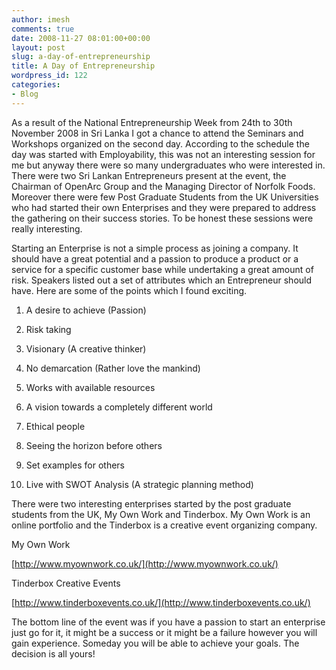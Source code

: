 ```yaml
---
author: imesh
comments: true
date: 2008-11-27 08:01:00+00:00
layout: post
slug: a-day-of-entrepreneurship
title: A Day of Entrepreneurship
wordpress_id: 122
categories:
- Blog
---
```



As a result of the National Entrepreneurship Week from 24th to 30th November 2008 in Sri Lanka I got a chance to attend the Seminars and Workshops organized on the second day. According to the schedule the day was started with Employability, this was not an interesting session for me but anyway there were so many undergraduates who were interested in. There were two Sri Lankan Entrepreneurs present at the event, the Chairman of OpenArc Group and the Managing Director of Norfolk Foods. Moreover there were few Post Graduate Students from the UK Universities who had started their own Enterprises and they were prepared to address the gathering on their success stories. To be honest these sessions were really interesting. 






Starting an Enterprise is not a simple process as joining a company. It should have a great potential and a passion to produce a product or a service for a specific customer base while undertaking a great amount of risk. Speakers listed out a set of attributes which an Entrepreneur should have. Here are some of the points which I found exciting. 






1. A desire to achieve (Passion)  

2. Risk taking  

3. Visionary (A creative thinker)  

4. No demarcation (Rather love the mankind)  

5. Works with available resources  

6. A vision towards a completely different world  

7. Ethical people  

8. Seeing the horizon before others  

9. Set examples for others  

10. Live with SWOT Analysis (A strategic planning method) 






There were two interesting enterprises started by the post graduate students from the UK, My Own Work and Tinderbox. My Own Work is an online portfolio and the Tinderbox is a creative event organizing company. 






My Own Work   

[http://www.myownwork.co.uk/](http://www.myownwork.co.uk/) 






Tinderbox Creative Events   

[http://www.tinderboxevents.co.uk/](http://www.tinderboxevents.co.uk/) 






The bottom line of the event was if you have a passion to start an enterprise just go for it, it might be a success or it might be a failure however you will gain experience. Someday you will be able to achieve your goals. The decision is all yours! 


